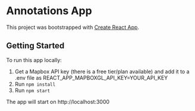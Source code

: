 # Annotations App

This project was bootstrapped with [Create React App](https://github.com/facebook/create-react-app).

## Getting Started
To run this app locally:
1. Get a Mapbox API key (there is a free tier/plan available) and add it to a .env file as REACT_APP_MAPBOXGL_API_KEY=YOUR_API_KEY
1. Run `npm install`
1. Run `npm start`

The app will start on http://localhost:3000


